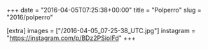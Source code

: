 +++
date = "2016-04-05T07:25:38+00:00"
title = "Polperro"
slug = "2016/polperro"

[extra]
images = ["/2016-04-05_07-25-38_UTC.jpg"]
instagram = "https://instagram.com/p/BDz2PSioIFd"
+++
